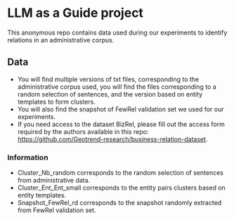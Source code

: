 # LLM as a Guide project
This anonymous repo contains data used during our experiments to identify relations in an administrative corpus.

## Data 
- You will find multiple versions of txt files, corresponding to the administrative corpus used, you will find the files corresponding to a random selection of sentences, and the version based on entity templates to form clusters. 
- You will also find the snapshot of FewRel validation set we used for our experiments. 
- If you need access to the dataset BizRel, please fill out the access form required by the authors available in this repo: https://github.com/Geotrend-research/business-relation-dataset.


### Information
- Cluster_Nb_random corresponds to the random selection of sentences from administrative data.
- Cluster_Ent_Ent_small corresponds to the entity pairs clusters based on entity templates. 
- Snapshot_FewRel_rd corresponds to the snapshot randomly extracted from FewRel validation set.
